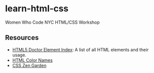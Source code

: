 learn-html-css
==============

Women Who Code NYC HTML/CSS Workshop

Resources
---------

* [HTML5 Doctor Element Index](http://html5doctor.com/element-index/): A list of all HTML elements and their usage.
* [HTML Color Names](http://www.w3schools.com/html/html_colornames.asp)
* [CSS Zen Garden](http://csszengarden.com)
